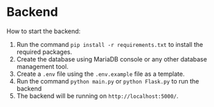 # Backend

How to start the backend:

1. Run the command `pip install -r requirements.txt` to install the required packages.
2. Create the database using MariaDB console or any other database management tool.
3. Create a `.env` file using the `.env.example` file as a template.
4. Run the command `python main.py` or `python Flask.py` to run the backend
5. The backend will be running on `http://localhost:5000/`.
